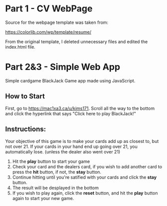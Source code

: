 # Part 1 - CV WebPage

Source for the webpage template was taken from:

https://colorlib.com/wp/template/resume/


From the original template, I deleted unnecessary files and edited the index.html file.

# Part 2&3 - Simple Web App

Simple cardgame BlackJack Game app made using JavaScript.

## How to Start

First, go to https://mac1xa3.ca/u/kims171.
Scroll all the way to the bottom and click the hyperlink that says "Click here to play BlackJack!"

## Instructions: 

Your objective of this game is to make your cards add up as closest to, but not over 21.
If your cards in your hand end up going over 21, you automatically lose. (unless the dealer also went over 21)

1. Hit the **play** button to start your game
2. Check your card and the dealers card, if you wish to add another card to press the **hit** button, if not, the **stay** button.
3. Continue hitting until you're satified with your cards and click the **stay** button.
4. The result will be desplayed in the bottom
5. If you wish to play again, click the **reset** button, and hit the **play** button again to start your new game.

